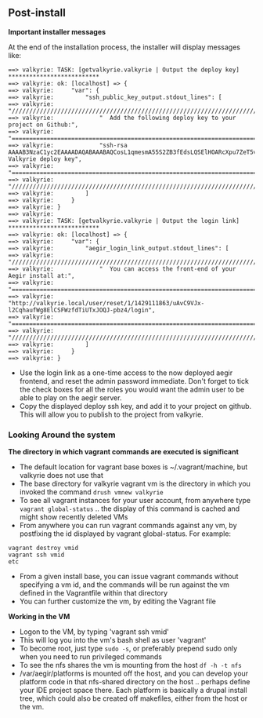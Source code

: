 Post-install
------------

**Important installer messages**

At the end of the installation process, the installer will display messages like:
```
==> valkyrie: TASK: [getvalkyrie.valkyrie | Output the deploy key] ************************** 
==> valkyrie: ok: [localhost] => {
==> valkyrie:     "var": {
==> valkyrie:         "ssh_public_key_output.stdout_lines": [
==> valkyrie:             "/////////////////////////////////////////////////////////////////////////////",
==> valkyrie:             "  Add the following deploy key to your project on Github:",
==> valkyrie:             "=============================================================================",
==> valkyrie:             "ssh-rsa AAAAB3NzaC1yc2EAAAADAQABAAABAQCosL1qmesmA55S2ZB3fEdsLQSElHOARcXpu7ZeT5vX+kpKb6OQQ/6zQ9I5nx1GaZORkwlKy4qNxhmUiy7u/aIiPALQlL2m9y7brqFxewPMCcX5vhV84rW/qxieJzx3nSC0s99ui+vnYhylbwBapJmfpUcuCMJzyP+JlusRYTLyk/uIrDtewnk2PgAtFYF/gUyK6It/RIbwdtawXrW/MQuFuYPpVYnvG+bbqmx+t7HBISWBbm/DK2guKhXzkUhdD24sdPp9tjUfLfsWYB3Plh5mhOM8I4cTwjVOxGwVfwC+KiEAxlRbSihsqUaRdIr7AXfZ4pG/b6MelwlcX3W61tvz Valkyrie deploy key",
==> valkyrie:             "=============================================================================",
==> valkyrie:             "/////////////////////////////////////////////////////////////////////////////"
==> valkyrie:         ]
==> valkyrie:     }
==> valkyrie: }
==> valkyrie: 
==> valkyrie: TASK: [getvalkyrie.valkyrie | Output the login link] ************************** 
==> valkyrie: ok: [localhost] => {
==> valkyrie:     "var": {
==> valkyrie:         "aegir_login_link_output.stdout_lines": [
==> valkyrie:             "/////////////////////////////////////////////////////////////////////////////",
==> valkyrie:             "  You can access the front-end of your Aegir install at:",
==> valkyrie:             "=============================================================================",
==> valkyrie:             "http://valkyrie.local/user/reset/1/1429111863/uAvC9VJx-l2CqhaufWg8ElCSFWzfdTiUTxJOQJ-pbz4/login",
==> valkyrie:             "=============================================================================",
==> valkyrie:             "/////////////////////////////////////////////////////////////////////////////"
==> valkyrie:         ]
==> valkyrie:     }
==> valkyrie: }
```

* Use the login link as a one-time access to the now deployed aegir frontend, and reset the admin password immediate.  Don't forget to tick the check boxes for all the roles you would want the admin user to be able to play on the aegir server.
* Copy the displayed deploy ssh key, and add it to your project on github.  This will allow you to publish to the project from valkyrie.

### Looking Around the system

**The directory in which vagrant commands are executed is significant**
* The default location for vagrant base boxes is ~/.vagrant/machine, but valkyrie does not use that
* The base directory for valkyrie vagrant vm is the directory in which you invoked the command `drush vmnew valkyrie`
* To see all vagrant instances for your user account, from anywhere type `vagrant global-status` .. the display of this command is cached and might show recently deleted VMs
* From anywhere you can run vagrant commands against any vm, by postfixing the id displayed by vagrant global-status.  For example:
```
vagrant destroy vmid
vagrant ssh vmid
etc 
```
* From a given install base, you can issue vagrant commands without specifying a vm id, and the commands will be run against the vm defined in the Vagrantfile within that directory
* You can further customize the vm, by editing the Vagrant file

**Working in the VM**
* Logon to the VM, by typing 'vagrant ssh vmid'
* This will log you into the vm's bash shell as user 'vagrant'
* To become root, just type `sudo -s`, or preferably prepend sudo only when you need to run privileged commands
* To see the nfs shares the vm is mounting from the host `df -h -t nfs`
* /var/aegir/platforms is mounted off the host, and you can develop your platform code in that nfs-shared directory on the host .. perhaps define your IDE project space there.  Each platform is basically a drupal install tree, which could also be created off makefiles, either from the host or the vm.

